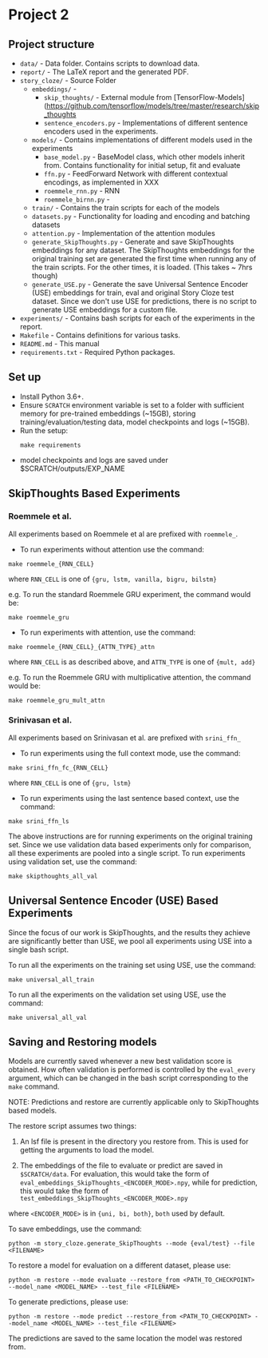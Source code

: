 # Project 2

## Project structure

* `data/` - Data folder. Contains scripts to download data.
* `report/` - The LaTeX report and the generated PDF.
* `story_cloze/` - Source Folder
  * `embeddings/` -
    * `skip_thoughts/` - External module from [TensorFlow-Models](https://github.com/tensorflow/models/tree/master/research/skip_thoughts
    * `sentence_encoders.py` - Implementations of different sentence encoders used in the experiments.
  * `models/` - Contains implementations of different models used in the experiments
    * `base_model.py` - BaseModel class, which other models inherit from. Contains functionality for initial setup, fit and evaluate
    * `ffn.py` - FeedForward Network with different contextual encodings, as implemented in XXX
    * `roemmele_rnn.py` - RNN
    * `roemmele_birnn.py` -
  * `train/` - Contains the train scripts for each of the models
  * `datasets.py` - Functionality for loading and encoding and batching datasets
  * `attention.py` - Implementation of the attention modules
  * `generate_SkipThoughts.py` - Generate and save SkipThoughts embeddings for any dataset. The SkipThoughts embeddings for the original training set are generated
      the first time when running any of the train scripts. For the other times, it is loaded. (This takes ~ 7hrs though)
  * `generate_USE.py` - Generate the save Universal Sentence Encoder (USE) embeddings for train, eval and original Story Cloze test dataset. 
     Since we don't use USE for predictions, there is no script to generate USE embeddings for a custom file.
* `experiments/` - Contains bash scripts for each of the experiments in the report.
* `Makefile` - Contains definitions for various tasks.
* `README.md` - This manual
* `requirements.txt` - Required Python packages.

## Set up

* Install Python 3.6+.
* Ensure `SCRATCH` environment variable is set to a folder with sufficient memory for pre-trained embeddings (~15GB), storing training/evaluation/testing data,
model checkpoints and logs (~15GB).
* Run the setup:
    ```
    make requirements
    ```
* model checkpoints and logs are saved under $SCRATCH/outputs/EXP_NAME

## SkipThoughts Based Experiments

### Roemmele et al.

All experiments based on Roemmele et al are prefixed with `roemmele_`.
* To run experiments without attention use the command:

```
make roemmele_{RNN_CELL}
```

where `RNN_CELL` is one of `{gru, lstm, vanilla, bigru, bilstm}`

e.g. To run the standard Roemmele GRU experiment, the command would be:

```
make roemmele_gru
```

* To run experiments with attention, use the command:

```
make roemmele_{RNN_CELL}_{ATTN_TYPE}_attn
```

where `RNN_CELL` is as described above, and `ATTN_TYPE` is one of `{mult, add}`

e.g. To run the Roemmele GRU with multiplicative attention, the command would be:

```
make roemmele_gru_mult_attn
```
### Srinivasan et al.

All experiments based on Srinivasan et al. are prefixed with `srini_ffn_`

* To run experiments using the full context mode, use the command:

```
make srini_ffn_fc_{RNN_CELL}
```

where `RNN_CELL` is one of `{gru, lstm}`


* To run experiments using the last sentence based context, use the command:

```
make srini_ffn_ls
```

The above instructions are for running experiments on the original training set.
Since we use validation data based experiments only for comparison, all these experiments are pooled into a single script.
To run experiments using validation set, use the command:

```
make skipthoughts_all_val
```

## Universal Sentence Encoder (USE) Based Experiments

Since the focus of our work is SkipThoughts, and the results they achieve are significantly better than USE,
we pool all experiments using USE into a single bash script.

To run all the experiments on the training set using USE, use the command:

```
make universal_all_train
```

To run all the experiments on the validation set using USE, use the command:

```
make universal_all_val
```

## Saving and Restoring models

Models are currently saved whenever a new best validation score is obtained.
How often validation is performed is  controlled by the `eval_every` argument,
which can be changed in the bash script corresponding to the `make` command.

NOTE: Predictions and restore are currently applicable only to SkipThoughts based models.

The restore script assumes two things:

1) An lsf file is present in the directory you restore from. This is used for
getting the arguments to load the model.

2) The embeddings of the file to evaluate or predict are saved in `$SCRATCH/data`.
For evaluation, this would take the form of `eval_embeddings_SkipThoughts_<ENCODER_MODE>.npy`,
while for prediction, this would take the form of `test_embeddings_SkipThoughts_<ENCODER_MODE>.npy`

where `<ENCODER_MODE>` is in `{uni, bi, both}`, `both` used by default.

To save embeddings, use the command:

```
python -m story_cloze.generate_SkipThoughts --mode {eval/test} --file <FILENAME>
```

To restore a model for evaluation on a different dataset, please use:

```
python -m restore --mode evaluate --restore_from <PATH_TO_CHECKPOINT> --model_name <MODEL_NAME> --test_file <FILENAME>
```

To generate predictions, please use:

```
python -m restore --mode predict --restore_from <PATH_TO_CHECKPOINT> --model_name <MODEL_NAME> --test_file <FILENAME>
```

The predictions are saved to the same location the model was restored from.
